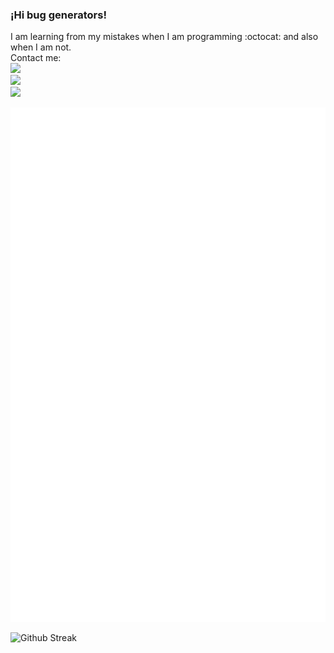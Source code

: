 ### ¡Hi bug generators!

I am learning from my mistakes when I am programming :octocat: and also when I am not.  
Contact me:    
[![](https://img.shields.io/badge/LinkedIn-0077B5?style=for-the-badge&logo=linkedin&logoColor=white)](https://www.linkedin.com/in/david-villalobos-b099721bb/)  
[![](https://img.shields.io/badge/Gmail-D14836?style=for-the-badge&logo=gmail&logoColor=white)](mailto:villalobosgonzalezluisdavid@gmail.com)  
[![](https://www.codewars.com/users/DavidVillalobos/badges/large)](https://www.codewars.com/users/DavidVillalobos)

![Personal Metrics](https://github.com/DavidVillalobos/DavidVillalobos/blob/master/github-metrics.svg)  

![Github Streak](https://github-readme-streak-stats.herokuapp.com/?user=DavidVillalobos&theme=dark&background=202124)  
